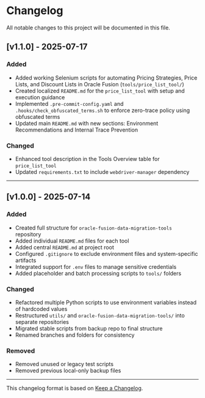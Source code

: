 # Changelog

All notable changes to this project will be documented in this file.

## [v1.1.0] - 2025-07-17

### Added
- Added working Selenium scripts for automating Pricing Strategies, Price Lists, and Discount Lists in Oracle Fusion (`tools/price_list_tool/`)
- Created localized `README.md` for the `price_list_tool` with setup and execution guidance
- Implemented `.pre-commit-config.yaml` and `.hooks/check_obfuscated_terms.sh` to enforce zero-trace policy using obfuscated terms
- Updated main `README.md` with new sections: Environment Recommendations and Internal Trace Prevention

### Changed
- Enhanced tool description in the Tools Overview table for `price_list_tool`
- Updated `requirements.txt` to include `webdriver-manager` dependency

---

## [v1.0.0] - 2025-07-14

### Added
- Created full structure for `oracle-fusion-data-migration-tools` repository
- Added individual `README.md` files for each tool
- Added central `README.md` at project root
- Configured `.gitignore` to exclude environment files and system-specific artifacts
- Integrated support for `.env` files to manage sensitive credentials
- Added placeholder and batch processing scripts to `tools/` folders

### Changed
- Refactored multiple Python scripts to use environment variables instead of hardcoded values
- Restructured `utils/` and `oracle-fusion-data-migration-tools/` into separate repositories
- Migrated stable scripts from backup repo to final structure
- Renamed branches and folders for consistency

### Removed
- Removed unused or legacy test scripts
- Removed previous local-only backup files

---

This changelog format is based on [Keep a Changelog](https://keepachangelog.com/en/1.0.0/).